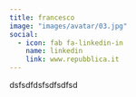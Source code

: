 ```yaml
---
title: francesco
image: "images/avatar/03.jpg"
social:
  - icon: fab fa-linkedin-in
    name: linkedin
    link: www.repubblica.it
---
```

dsfsdfdsfsdfsdfsd
